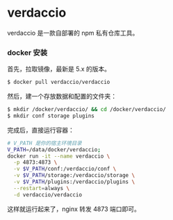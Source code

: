 # verdaccio

verdaccio 是一款自部署的 npm 私有仓库工具。

### docker 安装

首先，拉取镜像，最新是 5.x 的版本。

```sh
$ docker pull verdaccio/verdaccio
```

然后，建一个存放数据和配置的文件夹：

```sh
$ mkdir /docker/verdaccio/ && cd /docker/verdaccio/
$ mkdir conf storage plugins
```

完成后，直接运行容器：

```sh
# V_PATH 是你的宿主环境目录
V_PATH=/data/docker/verdaccio;
docker run -it --name verdaccio \
  -p 4873:4873 \
  -v $V_PATH/conf:/verdaccio/conf \
  -v $V_PATH/storage:/verdaccio/storage \
  -v $V_PATH/plugins:/verdaccio/plugins \
  --restart=always \
  -d verdaccio/verdaccio
```

这样就运行起来了，nginx 转发 4873 端口即可。
